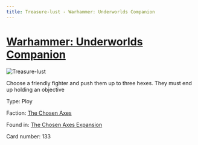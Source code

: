 ```yaml
---
title: Treasure-lust - Warhammer: Underworlds Companion
---
```


# [Warhammer: Underworlds Companion](https://guidokessels.github.io/wh-underworlds)

  

![Treasure-lust](https://warhammerunderworlds.com/wp-content/uploads/sites/6/2018/02/133_ENG.png)

Choose a friendly fighter and push them up to three hexes. They must end up holding an objective

Type: Ploy

Faction: [The Chosen Axes](https://guidokessels.github.io/wh-underworlds/factions/the-chosen-axes)

Found in: [The Chosen Axes Expansion](https://guidokessels.github.io/wh-underworlds/locations/the-chosen-axes-expansion)

Card number: 133

